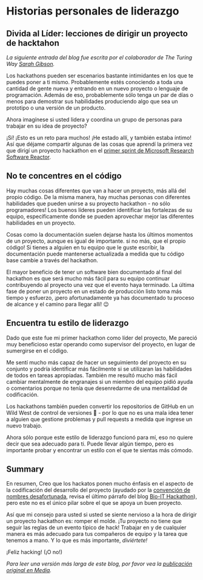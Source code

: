 # Historias personales de liderazgo

## Divida al Líder: lecciones de dirigir un proyecto de hacktahon

_La siguiente entrada del blog fue escrita por el colaborador de The Turing Way [Sarah Gibson](https://www.turing.ac.uk/people/researchers/sarah-gibson)._

Los hackathons pueden ser escenarios bastante intimidantes en los que te puedes poner a ti mismo. Probablemente estés conociendo a toda una cantidad de gente nueva y entrando en un nuevo proyecto o lenguaje de programación. Además de eso, probablemente sólo tenga un par de días o menos para demostrar sus habilidades produciendo algo que sea un prototipo o una versión de un producto.

Ahora imagínese si usted lidera y coordina un grupo de personas para trabajar en su idea de proyecto?

¡Sí! ¡Esto es un reto para muchos! ¡He estado allí, y también estaba íntimo! Así que déjame compartir algunas de las cosas que aprendí la primera vez que dirigí un proyecto hackathon en el [primer sprint de Microsoft Research Software Reactor](https://research-software-reactor.github.io/blog/sprint0).

## No te concentres en el código

Hay muchas cosas diferentes que van a hacer un proyecto, más allá del propio código. De la misma manera, hay muchas personas con diferentes habilidades que pueden unirse a su proyecto hackathon - no sólo programadores! Los buenos líderes pueden identificar las fortalezas de su equipo, específicamente donde se pueden aprovechar mejor las diferentes habilidades en un proyecto.

Cosas como la documentación suelen dejarse hasta los últimos momentos de un proyecto, aunque es igual de importante. si no más, que el propio código! Si tienes a alguien en tu equipo que le guste escribir, la documentación puede mantenerse actualizada a medida que tu código base cambie a través del hackathon.

El mayor beneficio de tener un software bien documentado al final del hackathon es que será mucho más fácil para su equipo continuar contribuyendo al proyecto una vez que el evento haya terminado. La última fase de poner un proyecto en un estado de producción listo toma más tiempo y esfuerzo, ¡pero afortunadamente ya has documentado tu proceso de alcance y el camino para llegar allí! 😉

## Encuentra tu estilo de liderazgo

Dado que este fue mi primer hackathon como líder del proyecto, Me pareció muy beneficioso estar operando como supervisor del proyecto, en lugar de sumergirse en el código.

Me sentí mucho más capaz de hacer un seguimiento del proyecto en su conjunto y podría identificar más fácilmente si se utilizaran las habilidades de todos en tareas apropiadas. También me resultó mucho más fácil cambiar mentalmente de engranajes si un miembro del equipo pidió ayuda o comentarios porque no tenía que desenredarme de una mentalidad de codificación.

Los hackathons también pueden convertir los repositorios de GitHub en un Wild West de control de versiones 🤠 - por lo que no es una mala idea tener a alguien que gestione problemas y pull requests a medida que ingrese un nuevo trabajo.

Ahora sólo porque este estilo de liderazgo funcionó para mí, eso no quiere decir que sea adecuado para ti. Puede llevar algún tiempo, pero es importante probar y encontrar un estilo con el que te sientas más cómodo.

## Summary

En resumen, Creo que los hackatos ponen mucho énfasis en el aspecto de la codificación del desarrollo del proyecto (ayudado por la [convención de nombres desafortunada](https://github.com/hackseq/October_2016/issues/24), revisa el último párrafo del blog [Bio-IT Hackathon](https://grp-bio-it.embl-community.io/blogs/posts/2019-08-29-hackathon-report/)), pero este no es el único pilar sobre el que se apoya un buen proyecto.

Así que mi consejo para usted si usted se siente nervioso a la hora de dirigir un proyecto hackathon es: romper el molde. ¡Tu proyecto no tiene que seguir las reglas de un evento típico de hack! Trabajar en y de cualquier manera es más adecuado para tus compañeros de equipo y la tarea que tenemos a mano. Y lo que es más importante, _diviértete!_

¡Feliz hacking! (¡O no!)

_Para leer una versión más larga de este blog, por favor vea la [publicación original en Media](https://blog.jupyter.org/diving-into-leadership-to-build-push-button-code-df2a075c9914)._
